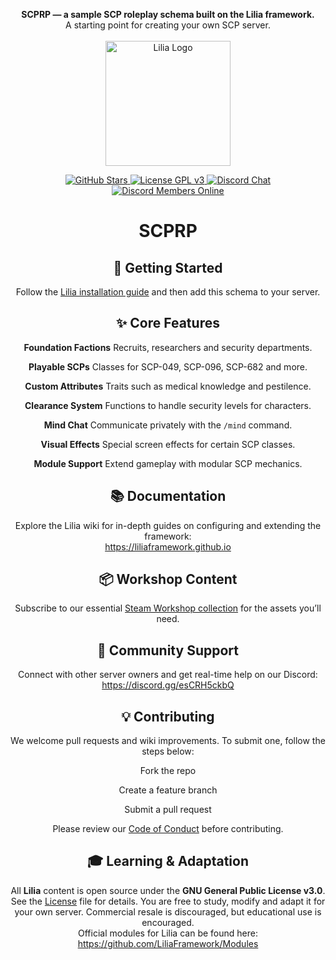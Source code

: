 <p align="center">
  <strong>SCPRP &mdash; a sample SCP roleplay schema built on the Lilia framework.</strong><br/>
  A starting point for creating your own SCP server.<br/><br/>
  <img src="https://github.com/LiliaFramework/Lilia/blob/main/logo.png?raw=true" alt="Lilia Logo" width="200" />
</p>

<p align="center">
  <a href="https://github.com/LiliaFramework/SCPRP/stargazers">
    <img src="https://img.shields.io/github/stars/LiliaFramework/SCPRP?style=social" alt="GitHub Stars" />
  </a>
  <a href="https://www.gnu.org/licenses/gpl-3.0">
    <img src="https://img.shields.io/badge/License-GPLv3-blue.svg" alt="License GPL v3" />
  </a>
  <a href="https://discord.gg/esCRH5ckbQ">
    <img src="https://img.shields.io/badge/Discord-Join%20Chat-blue?logo=discord&logoColor=white" alt="Discord Chat" />
  </a>
  <a href="https://discord.gg/esCRH5ckbQ">
    <img
      src="https://img.shields.io/badge/dynamic/json?url=https://discord.com/api/guilds/1094398664434274454/widget.json&label=Online&query=$.presence_count&logo=discord&logoColor=white&color=7289DA&style=social"
      alt="Discord Members Online"
    />
  </a>
</p>

<h1 align="center">SCPRP</h1>

<h2 align="center">🚀 Getting Started</h2>

<p align="center">
  Follow the <a href="https://liliaframework.github.io/information/installing_the_gamemode/">Lilia installation guide</a> and then add this schema to your server.
</p>

<h2 align="center">✨ Core Features</h2>

<div align="center">

  **Foundation Factions**
  Recruits, researchers and security departments.

  **Playable SCPs**
  Classes for SCP-049, SCP-096, SCP-682 and more.

  **Custom Attributes**
  Traits such as medical knowledge and pestilence.

  **Clearance System**
  Functions to handle security levels for characters.

  **Mind Chat**
  Communicate privately with the `/mind` command.

  **Visual Effects**
  Special screen effects for certain SCP classes.

  **Module Support**
  Extend gameplay with modular SCP mechanics.

</div>

<h2 align="center">📚 Documentation</h2>

<p align="center">
  Explore the Lilia wiki for in-depth guides on configuring and extending the framework:<br/>
  <a href="https://liliaframework.github.io">https://liliaframework.github.io</a>
</p>

<h2 align="center">📦 Workshop Content</h2>

<p align="center">
  Subscribe to our essential <a href="https://steamcommunity.com/sharedfiles/filedetails/?id=2959728255">Steam Workshop collection</a> for the assets you’ll need.
</p>

<h2 align="center">💬 Community Support</h2>

<p align="center">
  Connect with other server owners and get real-time help on our Discord:<br/>
  <a href="https://discord.gg/esCRH5ckbQ">https://discord.gg/esCRH5ckbQ</a>
</p>

<h2 align="center">💡 Contributing</h2>

<p align="center">
  We welcome pull requests and wiki improvements. To submit one, follow the steps below:
</p>

<div align="center">

  Fork the repo

  Create a feature branch

  Submit a pull request

</div>

<p align="center">
  Please review our <a href="./Code_Of_Conduct.md">Code of Conduct</a> before contributing.
</p>

<h2 align="center">🎓 Learning & Adaptation</h2>

<p align="center">
  All <strong>Lilia</strong> content is open source under the <strong>GNU General Public License v3.0</strong>. See the <a href="./License">License</a> file for details. You are free to study, modify and adapt it for your own server. Commercial resale is discouraged, but educational use is encouraged.<br/>
  Official modules for Lilia can be found here:<br/>
  <a href="https://github.com/LiliaFramework/Modules">https://github.com/LiliaFramework/Modules</a>
</p>
